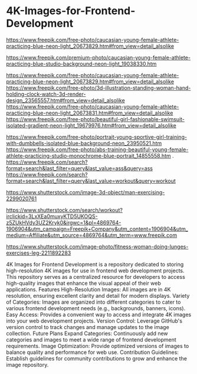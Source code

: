 # 4K-Images-for-Frontend-Development

https://www.freepik.com/free-photo/caucasian-young-female-athlete-practicing-blue-neon-light_20673829.htm#from_view=detail_alsolike

https://www.freepik.com/premium-photo/caucasian-young-female-athlete-practicing-blue-studio-background-neon-light_19038330.htm

https://www.freepik.com/free-photo/caucasian-young-female-athlete-practicing-blue-neon-light_20673829.htm#from_view=detail_alsolike
https://www.freepik.com/free-photo/3d-illustration-standing-woman-hand-holding-clock-watch-3d-render-design_23565557.htm#from_view=detail_alsolike
https://www.freepik.com/free-photo/caucasian-young-female-athlete-practicing-blue-neon-light_20673831.htm#from_view=detail_alsolike
https://www.freepik.com/free-photo/beautiful-girl-fashionable-swimsuit-isolated-gradient-neon-light_19679976.htm#from_view=detail_alsolike

https://www.freepik.com/free-photo/portrait-young-sportive-girl-training-with-dumbbells-isolated-blue-background-neon_23950521.htm
https://www.freepik.com/free-photo/abs-training-beautiful-young-female-athlete-practicing-studio-monochrome-blue-portrait_14855558.htm
.
https://www.freepik.com/search?format=search&last_filter=query&last_value=ass&query=ass
https://www.freepik.com/search?format=search&last_filter=query&last_value=workout&query=workout

https://www.shutterstock.com/image-3d-object/man-exercising-2299020761

https://www.shutterstock.com/search/workout?irclickid=3LxXEa0muxyKTD5UKOQS-z5ZUkHVdy3UZ2Kryk0&irgwc=1&pl=4869764-1906904&utm_campaign=Freepik+Company&utm_content=1906904&utm_medium=Affiliate&utm_source=4869764&utm_term=www.freepik.com

https://www.shutterstock.com/image-photo/fitness-woman-doing-lunges-exercises-leg-2211892283


4K Images for Frontend Development is a repository dedicated to storing high-resolution 4K images for use in frontend web development projects. This repository serves as a centralized resource for developers to access high-quality images that enhance the visual appeal of their web applications.
Features
High-Resolution Images: All images are in 4K resolution, ensuring excellent clarity and detail for modern displays.
Variety of Categories: Images are organized into different categories to cater to various frontend development needs (e.g., backgrounds, banners, icons).
Easy Access: Provides a convenient way to access and integrate 4K images into your web development projects.
Version Control: Leverage GitHub's version control to track changes and manage updates to the image collection.
Future Plans
Expand Categories: Continuously add new categories and images to meet a wide range of frontend development requirements.
Image Optimization: Provide optimized versions of images to balance quality and performance for web use.
Contribution Guidelines: Establish guidelines for community contributions to grow and enhance the image repository.
